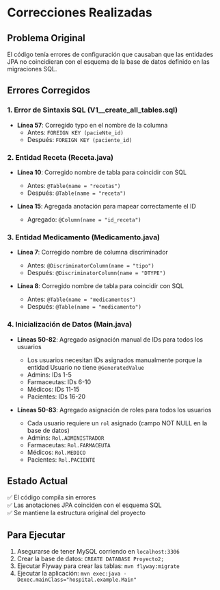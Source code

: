 # Correcciones Realizadas

## Problema Original
El código tenía errores de configuración que causaban que las entidades JPA no coincidieran con el esquema de la base de datos definido en las migraciones SQL.

## Errores Corregidos

### 1. Error de Sintaxis SQL (V1__create_all_tables.sql)
- **Línea 57**: Corregido typo en el nombre de la columna
  - Antes: `FOREIGN KEY (pacieNte_id)`
  - Después: `FOREIGN KEY (paciente_id)`

### 2. Entidad Receta (Receta.java)
- **Línea 10**: Corregido nombre de tabla para coincidir con SQL
  - Antes: `@Table(name = "recetas")`
  - Después: `@Table(name = "receta")`
  
- **Línea 15**: Agregada anotación para mapear correctamente el ID
  - Agregado: `@Column(name = "id_receta")`

### 3. Entidad Medicamento (Medicamento.java)
- **Línea 7**: Corregido nombre de columna discriminador
  - Antes: `@DiscriminatorColumn(name = "tipo")`
  - Después: `@DiscriminatorColumn(name = "DTYPE")`
  
- **Línea 8**: Corregido nombre de tabla para coincidir con SQL
  - Antes: `@Table(name = "medicamentos")`
  - Después: `@Table(name = "medicamento")`

### 4. Inicialización de Datos (Main.java)
- **Líneas 50-82**: Agregado asignación manual de IDs para todos los usuarios
  - Los usuarios necesitan IDs asignados manualmente porque la entidad Usuario no tiene `@GeneratedValue`
  - Admins: IDs 1-5
  - Farmaceutas: IDs 6-10
  - Médicos: IDs 11-15
  - Pacientes: IDs 16-20

- **Líneas 50-83**: Agregado asignación de roles para todos los usuarios
  - Cada usuario requiere un `rol` asignado (campo NOT NULL en la base de datos)
  - Admins: `Rol.ADMINISTRADOR`
  - Farmaceutas: `Rol.FARMACEUTA`
  - Médicos: `Rol.MEDICO`
  - Pacientes: `Rol.PACIENTE`

## Estado Actual
✅ El código compila sin errores  
✅ Las anotaciones JPA coinciden con el esquema SQL  
✅ Se mantiene la estructura original del proyecto

## Para Ejecutar
1. Asegurarse de tener MySQL corriendo en `localhost:3306`
2. Crear la base de datos: `CREATE DATABASE Proyecto2;`
3. Ejecutar Flyway para crear las tablas: `mvn flyway:migrate`
4. Ejecutar la aplicación: `mvn exec:java -Dexec.mainClass="hospital.example.Main"`

